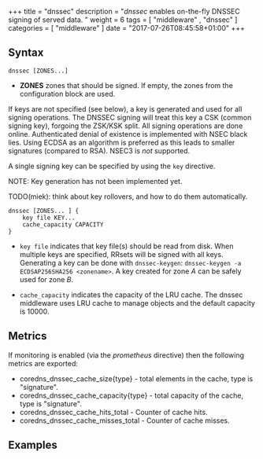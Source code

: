 +++
title = "dnssec"
description = "*dnssec* enables on-the-fly DNSSEC signing of served data. "
weight = 6
tags = [  "middleware" , "dnssec" ]
categories = [ "middleware" ]
date = "2017-07-26T08:45:58+01:00"
+++

## Syntax

~~~
dnssec [ZONES...]
~~~

* **ZONES** zones that should be signed. If empty, the zones from the configuration block
    are used.

If keys are not specified (see below), a key is generated and used for all signing operations. The
DNSSEC signing will treat this key a CSK (common signing key), forgoing the ZSK/KSK split. All
signing operations are done online. Authenticated denial of existence is implemented with NSEC black
lies. Using ECDSA as an algorithm is preferred as this leads to smaller signatures (compared to
RSA). NSEC3 is *not* supported.

A single signing key can be specified by using the `key` directive.

NOTE: Key generation has not been implemented yet.

TODO(miek): think about key rollovers, and how to do them automatically.

~~~
dnssec [ZONES... ] {
    key file KEY...
    cache_capacity CAPACITY
}
~~~

* `key file` indicates that key file(s) should be read from disk. When multiple keys are specified, RRsets
  will be signed with all keys. Generating a key can be done with `dnssec-keygen`: `dnssec-keygen -a
  ECDSAP256SHA256 <zonename>`. A key created for zone *A* can be safely used for zone *B*.

* `cache_capacity` indicates the capacity of the LRU cache. The dnssec middleware uses LRU cache to manage
  objects and the default capacity is 10000.

## Metrics

If monitoring is enabled (via the *prometheus* directive) then the following metrics are exported:

* coredns_dnssec_cache_size{type} - total elements in the cache, type is "signature".
* coredns_dnssec_cache_capacity{type} - total capacity of the cache, type is "signature".
* coredns_dnssec_cache_hits_total - Counter of cache hits.
* coredns_dnssec_cache_misses_total - Counter of cache misses.

## Examples


